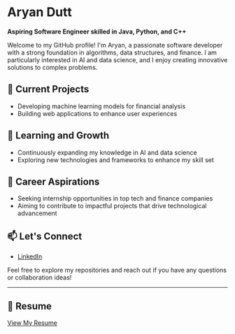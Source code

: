 # Aryan Dutt

**Aspiring Software Engineer skilled in Java, Python, and C++**

Welcome to my GitHub profile! I'm Aryan, a passionate software developer with a strong foundation in algorithms, data structures, and finance. I am particularly interested in AI and data science, and I enjoy creating innovative solutions to complex problems.

## 🔭 Current Projects
- Developing machine learning models for financial analysis
- Building web applications to enhance user experiences

## 🌱 Learning and Growth
- Continuously expanding my knowledge in AI and data science
- Exploring new technologies and frameworks to enhance my skill set

## 💼 Career Aspirations
- Seeking internship opportunities in top tech and finance companies
- Aiming to contribute to impactful projects that drive technological advancement

## 📫 Let's Connect
- [LinkedIn](https://www.linkedin.com/in/aryan-dutt-3b0460252)

Feel free to explore my repositories and reach out if you have any questions or collaboration ideas!

---

## 📄 Resume
[View My Resume]((https://drive.google.com/file/d/1LnV9VRJMMCuMXHTwu3BJHR4-Qlb37KiD/view?usp=sharing))
